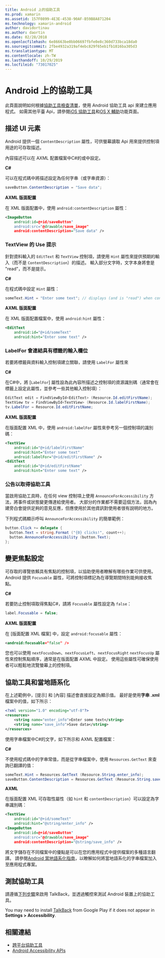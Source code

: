 ```yaml
---
title: Android 上的協助工具
ms.prod: xamarin
ms.assetid: 157F0899-4E3E-4538-90AF-B59B8A871204
ms.technology: xamarin-android
author: davidortinau
ms.author: daortin
ms.date: 02/28/2018
ms.openlocfilehash: 6e86663be0bb06697fbfe0e8c360d733bca18da0
ms.sourcegitcommit: 2fbe4932a319af4ebc829f65eb1fb1816ba305d3
ms.translationtype: MT
ms.contentlocale: zh-TW
ms.lasthandoff: 10/29/2019
ms.locfileid: "73017025"
---
```

# <a name="accessibility-on-android"></a>Android 上的協助工具

此頁面說明如何根據[協助工具檢查清單](~/cross-platform/app-fundamentals/accessibility.md)，使用 Android 協助工具 api 來建立應用程式。
如需其他平臺 Api，請參閱[iOS 協助工具](~/ios/app-fundamentals/accessibility.md)和[OS X 輔助](~/mac/app-fundamentals/accessibility.md)功能頁面。

## <a name="describing-ui-elements"></a>描述 UI 元素

Android 提供一個 `ContentDescription` 屬性，可供螢幕讀取 Api 用來提供控制項用途的可存取描述。

內容描述可以在 AXML 配置檔案中C#的或中設定。

**C#**

可以在程式碼中將描述設定為任何字串（或字串資源）：

```csharp
saveButton.ContentDescription = "Save data";
```

**AXML 版面配置**

在 XML 版面配置中，使用 `android:contentDescription` 屬性：

```xml
<ImageButton
    android:id=@+id/saveButton"
    android:src="@drawable/save_image"
    android:contentDescription="Save data" />
```

### <a name="use-hint-for-textview"></a>TextView 的 Use 提示

針對資料輸入的 `EditText` 和 `TextView` 控制項，請使用 `Hint` 屬性來提供預期的輸入（而不是 `ContentDescription`）的描述。
輸入部分文字時，文字本身將會是 "read"，而不是提示。

**C#**

在程式碼中設定 `Hint` 屬性：

```csharp
someText.Hint = "Enter some text"; // displays (and is "read") when control is empty
```

**AXML 版面配置**

在 XML 版面配置檔案中，使用 `android:hint` 屬性：

```xml
<EditText
    android:id="@+id/someText"
    android:hint="Enter some text" />
```

### <a name="labelfor-links-input-fields-with-labels"></a>LabelFor 會連結具有標籤的輸入欄位

若要將標籤與資料輸入控制項建立關聯，請使用 `LabelFor` 屬性來

**C#**

在C#中，將 [`LabelFor`] 屬性設為此內容所描述之控制項的資源識別碼（通常會在標籤上設定此屬性，並參考一些其他輸入控制項）：

```csharp
EditText edit = FindViewById<EditText> (Resource.Id.editFirstName);
TextView tv = FindViewById<TextView> (Resource.Id.labelFirstName);
tv.LabelFor = Resource.Id.editFirstName;
```

**AXML 版面配置**

在版面配置 XML 中，使用 `android:labelFor` 屬性來參考另一個控制項的識別碼：

```xml
<TextView
    android:id="@+id/labelFirstName"
    android:hint="Enter some text"
    android:labelFor="@+id/editFirstName" />
<EditText
    android:id="@+id/editFirstName"
    android:hint="Enter some text" />
```

### <a name="announce-for-accessibility"></a>公告以取得協助工具

當啟用協助工具時，在任何 view 控制項上使用 `AnnounceForAccessibility` 方法，將事件或狀態變更傳達給使用者。 大部分的作業都不需要這個方法，因為內建旁白會提供足夠的意見反應，但應使用於其他資訊對使用者很有説明的地方。

下列程式碼顯示呼叫 `AnnounceForAccessibility` 的簡單範例：

```csharp
button.Click += delegate {
  button.Text = string.Format ("{0} clicks!", count++);
  button.AnnounceForAccessibility (button.Text);
};
```

## <a name="changing-focus-settings"></a>變更焦點設定

可存取的導覽依賴具有焦點的控制項，以協助使用者瞭解有哪些作業可供使用。 Android 提供 `Focusable` 屬性，可將控制項標記為在導覽期間特別能夠接收焦點。

**C#**

若要防止控制項取得焦點C#，請將 `Focusable` 屬性設定為 `false`：

```csharp
label.Focusable = false;
```

**AXML 版面配置**

在 [版面配置 XML 檔案] 中，設定 `android:focusable` 屬性：

```xml
<android:focusable="false" />
```

您也可以使用 `nextFocusDown`、`nextFocusLeft`、`nextFocusRight` `nextFocusUp` 屬性來控制焦點順序，通常是在版面配置 AXML 中設定。 使用這些屬性可確保使用者可以輕鬆地流覽螢幕上的控制項。

## <a name="accessibility-and-localization"></a>協助工具和當地語系化

在上述範例中，[提示] 和 [內容] 描述會直接設定為顯示值。 最好是使用**字串 .xml**檔案中的值，如下所示：

```xml
<?xml version="1.0" encoding="utf-8"?>
<resources>
    <string name="enter_info">Enter some text</string>
    <string name="save_info">Save data</string>
</resources>
```

使用字串檔案中C#的文字，如下所示和 AXML 配置檔案：

**C#**

不使用程式碼中的字串常值，而是從字串檔案中，使用 `Resources.GetText` 來查詢已翻譯的值：

```csharp
someText.Hint = Resources.GetText (Resource.String.enter_info);
saveButton.ContentDescription = Resources.GetText (Resource.String.save_info);
```

**AXML**

在版面配置 XML 可存取性屬性（如 `hint` 和 `contentDescription`）可以設定為字串識別碼：

```xml
<TextView
    android:id="@+id/someText"
    android:hint="@string/enter_info" />
<ImageButton
    android:id=@+id/saveButton"
    android:src="@drawable/save_image"
    android:contentDescription="@string/save_info" />
```

將文字儲存在不同檔案中的優點是可以在您的應用程式中提供檔案的多種語言翻譯。 請參閱[Android 當地語系化指南](~/android/app-fundamentals/localization.md)，以瞭解如何將當地語系化的字串檔案加入至應用程式專案。

## <a name="testing-accessibility"></a>測試協助工具

請遵循[下列步驟](https://developer.android.com/training/accessibility/testing.html#how-to)來啟用 TalkBack，並透過觸控來測試 Android 裝置上的協助工具。

You may need to install [TalkBack](https://play.google.com/store/apps/details?id=com.google.android.marvin.talkback) from Google Play if it does not appear in **Settings > Accessibility**.

## <a name="related-links"></a>相關連結

- [跨平台協助工具](~/cross-platform/app-fundamentals/accessibility.md)
- [Android Accessibility APIs](https://developer.android.com/guide/topics/ui/accessibility/index.html)
